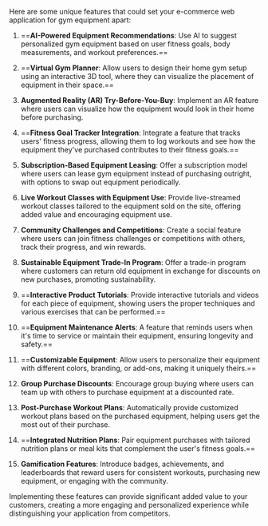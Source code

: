 
Here are some unique features that could set your e-commerce web application for gym equipment apart:

1. ==**AI-Powered Equipment Recommendations**: Use AI to suggest personalized gym equipment based on user fitness goals, body measurements, and workout preferences.==

2. ==**Virtual Gym Planner**: Allow users to design their home gym setup using an interactive 3D tool, where they can visualize the placement of equipment in their space.==

3. **Augmented Reality (AR) Try-Before-You-Buy**: Implement an AR feature where users can visualize how the equipment would look in their home before purchasing.

4. ==**Fitness Goal Tracker Integration**: Integrate a feature that tracks users' fitness progress, allowing them to log workouts and see how the equipment they've purchased contributes to their fitness goals.==

5. **Subscription-Based Equipment Leasing**: Offer a subscription model where users can lease gym equipment instead of purchasing outright, with options to swap out equipment periodically.

6. **Live Workout Classes with Equipment Use**: Provide live-streamed workout classes tailored to the equipment sold on the site, offering added value and encouraging equipment use.

7. **Community Challenges and Competitions**: Create a social feature where users can join fitness challenges or competitions with others, track their progress, and win rewards.

8. **Sustainable Equipment Trade-In Program**: Offer a trade-in program where customers can return old equipment in exchange for discounts on new purchases, promoting sustainability.

9. ==**Interactive Product Tutorials**: Provide interactive tutorials and videos for each piece of equipment, showing users the proper techniques and various exercises that can be performed.==

10. ==**Equipment Maintenance Alerts**: A feature that reminds users when it's time to service or maintain their equipment, ensuring longevity and safety.==

11. ==**Customizable Equipment**: Allow users to personalize their equipment with different colors, branding, or add-ons, making it uniquely theirs.==

12. **Group Purchase Discounts**: Encourage group buying where users can team up with others to purchase equipment at a discounted rate.

13. **Post-Purchase Workout Plans**: Automatically provide customized workout plans based on the purchased equipment, helping users get the most out of their purchase.

14. ==**Integrated Nutrition Plans**: Pair equipment purchases with tailored nutrition plans or meal kits that complement the user's fitness goals.==

15. **Gamification Features**: Introduce badges, achievements, and leaderboards that reward users for consistent workouts, purchasing new equipment, or engaging with the community.

Implementing these features can provide significant added value to your customers, creating a more engaging and personalized experience while distinguishing your application from competitors.